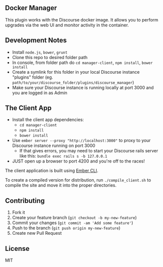 ## Docker Manager

This plugin works with the Discourse docker image. It allows you to perform upgrades via the web UI and monitor activity in the container.

## Development Notes

* Install `node.js`, `bower`, `grunt`
* Clone this repo to desired folder path
* In console, from folder path do `cd manager-client`, `npm install`, `bower install`
* Create a symlink for this folder in your local Discourse instance "plugins" folder (eg. `path/to/your/discourse_folder/plugins/discourse_manager`)
* Make sure your Discourse instance is running locally at port 3000 and you are logged in as Admin

## The Client App

* Install the client app dependencies:
  * `cd manager-client`
  * `npm install`
  * `bower install`
* Use `ember server --proxy "http://localhost:3000"` to proxy to your Discourse instance running on port 3000
  * If that gives errors, you may need to start your Discourse rails server like this: `bundle exec rails s -b 127.0.0.1`
* JUST open up a browser to port 4200 and you're off to the races!

The client application is built using [Ember CLI](http://www.ember-cli.com/).

To create a compiled version for distribution, run `./compile_client.sh` to compile the site and
move it into the proper directories.

## Contributing

1. Fork it
2. Create your feature branch (`git checkout -b my-new-feature`)
3. Commit your changes (`git commit -am 'Add some feature'`)
4. Push to the branch (`git push origin my-new-feature`)
5. Create new Pull Request

## License

MIT
